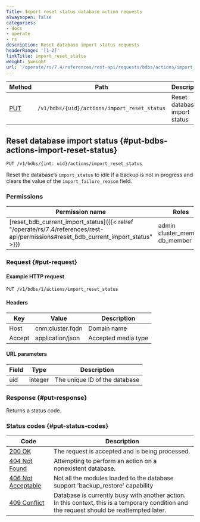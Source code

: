 ```yaml
---
Title: Import reset status database action requests
alwaysopen: false
categories:
- docs
- operate
- rs
description: Reset database import status requests
headerRange: '[1-2]'
linkTitle: import_reset_status
weight: $weight
url: '/operate/rs/7.4/references/rest-api/requests/bdbs/actions/import_reset_status/'
---
```


| Method | Path | Description |
|--------|------|-------------|
| [PUT](#put-bdbs-actions-import-reset-status) | `/v1/bdbs/{uid}/actions/import_reset_status` | Reset database import status |

## Reset database import status {#put-bdbs-actions-import-reset-status}

	PUT /v1/bdbs/{int: uid}/actions/import_reset_status

Reset the database’s `import_status` to idle if a backup is not in progress and clears the value of the `import_failure_reason` field.

### Permissions

| Permission name | Roles |
|-----------------|-------|
| [reset_bdb_current_import_status]({{< relref "/operate/rs/7.4/references/rest-api/permissions#reset_bdb_current_import_status" >}}) | admin<br />cluster_member<br />db_member |

### Request {#put-request}

#### Example HTTP request

```sh
PUT /v1/bdbs/1/actions/import_reset_status
```


#### Headers

| Key | Value | Description |
|-----|-------|-------------|
| Host | cnm.cluster.fqdn | Domain name |
| Accept | application/json | Accepted media type |


#### URL parameters

| Field | Type | Description |
|-------|------|-------------|
| uid | integer | The unique ID of the database |

### Response {#put-response}

Returns a status code.

### Status codes {#put-status-codes}

| Code | Description |
|------|-------------|
| [200 OK](http://www.w3.org/Protocols/rfc2616/rfc2616-sec10.html#sec10.2.1) | The request is accepted and is being processed. |
| [404 Not Found](http://www.w3.org/Protocols/rfc2616/rfc2616-sec10.html#sec10.4.5) | Attempting to perform an action on a nonexistent database. |
| [406 Not Acceptable](http://www.w3.org/Protocols/rfc2616/rfc2616-sec10.html#sec10.4.7) | Not all the modules loaded to the database support 'backup_restore' capability |
| [409 Conflict](http://www.w3.org/Protocols/rfc2616/rfc2616-sec10.html#sec10.4.10) | Database is currently busy with another action. In this context, this is a temporary condition and the request should be reattempted later. |
